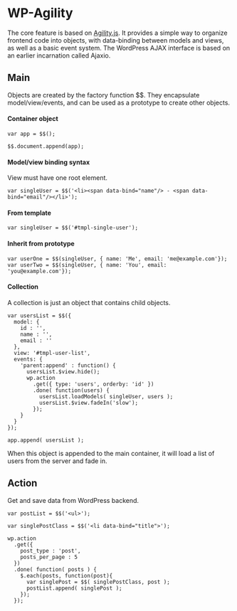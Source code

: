 # WP-Agility

The core feature is based on [Agility.js](http://agilityjs.com). It provides a simple way to organize frontend code into objects, with data-binding between models and views, as well as a basic event system. The WordPress AJAX interface is based on an earlier incarnation called Ajaxio.

## Main

Objects are created by the factory function $$.  They encapsulate model/view/events, and can be used as a prototype to create other objects.

#### Container object

```
var app = $$();

$$.document.append(app);
```

#### Model/view binding syntax

View must have one root element.

```
var singleUser = $$('<li><span data-bind="name"/> - <span data-bind="email"/></li>');
```

#### From template

```
var singleUser = $$('#tmpl-single-user');
```

#### Inherit from prototype

```
var userOne = $$(singleUser, { name: 'Me', email: 'me@example.com'});
var userTwo = $$(singleUser, { name: 'You', email: 'you@example.com'});
```

#### Collection

A collection is just an object that contains child objects.

```
var usersList = $$({
  model: {
    id : '',
    name : '',
    email : ''
  },
  view: '#tmpl-user-list',
  events: {
    'parent:append' : function() {
      usersList.$view.hide();
      wp.action
        .get({ type: 'users', orderby: 'id' })
        .done( function(users) {
          usersList.loadModels( singleUser, users );
          usersList.$view.fadeIn('slow');
        });
    }
  }
});

app.append( usersList );
```

When this object is appended to the main container, it will load a list of users from the server and fade in.

## Action

Get and save data from WordPress backend.

```
var postList = $$('<ul>');

var singlePostClass = $$('<li data-bind="title">');

wp.action
  .get({
    post_type : 'post',
    posts_per_page : 5
  })
  .done( function( posts ) {
    $.each(posts, function(post){
      var singlePost = $$( singlePostClass, post );
      postList.append( singlePost );
    });
  });
```

